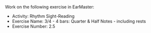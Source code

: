 Work on the following exercise in EarMaster:
- Activity: Rhythm Sight-Reading
- Exercise Name: 3/4 - 4 bars: Quarter & Half Notes - including rests
- Exercise Number: 2.5
